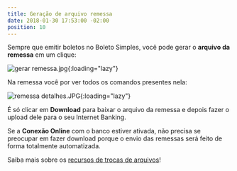 ```yaml
---
title: Geração de arquivo remessa
date: 2018-01-30 17:53:00 -02:00
position: 10
---
```


Sempre que emitir boletos no Boleto Simples, você pode gerar o **arquivo da remessa** em um clique:

![gerar remessa.jpg](/uploads/gerar%20remessa.jpg){:loading="lazy"}

Na remessa você por ver todos os comandos presentes nela:

![remessa detalhes.JPG](/uploads/remessa%20detalhes.JPG){:loading="lazy"}

É só clicar em **Download** para baixar o arquivo da remessa e depois fazer o upload dele para o seu Internet Banking.

Se a **Conexão Online** com o banco estiver ativada, não precisa se preocupar em fazer download porque o envio das remessas será feito de forma totalmente automatizada.

Saiba mais sobre os [recursos de trocas de arquivos](https://features.boletosimples.com.br/integracao-com-os-bancos/troca-de-arquivos/)!